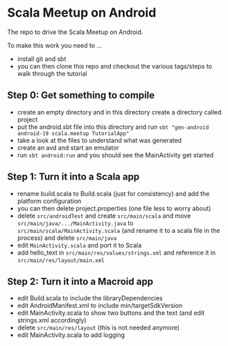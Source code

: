 # Scala Meetup on Android

The repo to drive the Scala Meetup on Android.

To make this work you need to ...

* install git and sbt
* you can then clone this repo and checkout the various tags/steps to walk through the tutorial

## Step 0: Get something to compile

* create an empty directory and in this directory create a directory called project
* put the android.sbt file into this directory and run `sbt "gen-android android-19 scala.meetup TutorialApp"`
* take a look at the files to understand what was generated
* create an avd and start an emulator
* run `sbt android:run` and you should see the MainActivity get started

## Step 1: Turn it into a Scala app

* rename build.scala to Build.scala (just for consistency) and add the platform configuration
* you can then delete project.properties (one file less to worry about)
* delete `src/androidTest` and create `src/main/scala` and move `src/main/java/.../MainActivity.java` to `src/main/scala/MainActivity.scala` (and rename it to a scala file in the process) and delete `src/main/java`
* edit `MainActivity.scala` and port it to Scala
* add hello_text in `src/main/res/values/strings.xml` and reference it in `src/main/res/layout/main.xml`

## Step 2: Turn it into a Macroid app

* edit Build.scala to include the libraryDependencies
* edit AndroidManifest.xml to include min/targetSdkVersion
* edit MainActivity.scala to show two buttons and the text (and edit strings.xml accordingly)
* delete `src/main/res/layout` (this is not needed anymore)
* edit MainActivity.scala to add logging
